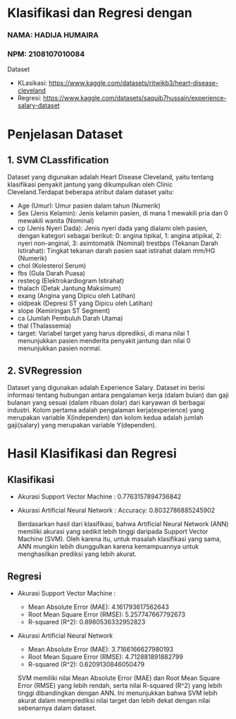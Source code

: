 # Klasifikasi dan Regresi dengan
### NAMA: HADIJA HUMAIRA

### NPM: 2108107010084

Dataset

- KLasikasi: https://www.kaggle.com/datasets/ritwikb3/heart-disease-cleveland
- Regresi: https://www.kaggle.com/datasets/saquib7hussain/experience-salary-dataset
  
# Penjelasan Dataset
## 1. SVM CLassfification
   
   Dataset yang digunakan adalah Heart Disease Cleveland, yaitu tentang klasifikasi penyakit jantung yang dikumpulkan oleh Clinic Cleveland.Terdapat beberapa atribut dalam dataset yaitu:
- Age (Umur): Umur pasien dalam tahun (Numerik)
- Sex (Jenis Kelamin): Jenis kelamin pasien, di mana 1 mewakili pria dan 0 mewakili wanita (Nominal)
- cp (Jenis Nyeri Dada): Jenis nyeri dada yang dialami oleh pasien, dengan kategori sebagai berikut: 0: angina tipikal, 1: angina atipikal, 2: nyeri non-anginal, 3: asimtomatik (Nominal)
trestbps (Tekanan Darah Istirahat): Tingkat tekanan darah pasien saat istirahat dalam mm/HG (Numerik)
- chol (Kolesterol Serum)
- fbs (Gula Darah Puasa)
- restecg (Elektrokardiogram Istirahat)
- thalach (Detak Jantung Maksimum)
- exang (Angina yang Dipicu oleh Latihan)
- oldpeak (Depresi ST yang Dipicu oleh Latihan)
- slope (Kemiringan ST Segment)
- ca (Jumlah Pembuluh Darah Utama)
- thal (Thalassemia)
- target: Variabel target yang harus diprediksi, di mana nilai 1 menunjukkan pasien menderita penyakit jantung dan nilai 0 menunjukkan pasien normal.

## 2. SVRegression
   
   Dataset yang digunakan adalah Experience Salary. Dataset ini berisi informasi tentang hubungan antara pengalaman kerja (dalam bulan) dan gaji bulanan yang sesuai (dalam ribuan dolar) dari karyawan di berbagai industri. Kolom pertama adalah pengalaman kerja(experience) yang merupakan variable X(independen) dan kolom kedua adalah jumlah gaji(salary) yang merupakan variable Y(dependen).

# Hasil Klasifikasi dan Regresi
## Klasifikasi
- Akurasi Support Vector Machine : 0.7763157894736842
- Akurasi Artificial Neural Network : Accuracy: 0.8032786885245902

  Berdasarkan hasil dari klasifikasi, bahwa Artificial Neural Network (ANN) memiliki akurasi yang sedikit lebih tinggi daripada Support Vector Machine (SVM). Oleh karena itu, untuk masalah klasifikasi yang sama, ANN mungkin lebih diunggulkan karena kemampuannya untuk menghasilkan prediksi yang lebih akurat.
  
## Regresi 
- Akurasi Support Vector Machine :
    - Mean Absolute Error (MAE): 4.161793617562643
    - Root Mean Square Error (RMSE): 5.257747667792673
    - R-squared (R^2): 0.8980536332952823
 
- Akurasi Artificial Neural Network
   - Mean Absolute Error (MAE): 3.7166166627980193
   - Root Mean Square Error (RMSE): 4.712881891882799
   - R-squared (R^2): 0.6209130846050479
     
  SVM memiliki nilai Mean Absolute Error (MAE) dan Root Mean Square Error (RMSE) yang lebih rendah, serta nilai R-squared (R^2) yang lebih tinggi dibandingkan dengan ANN. Ini menunjukkan bahwa SVM lebih akurat dalam memprediksi nilai target dan lebih dekat dengan nilai sebenarnya dalam dataset.

